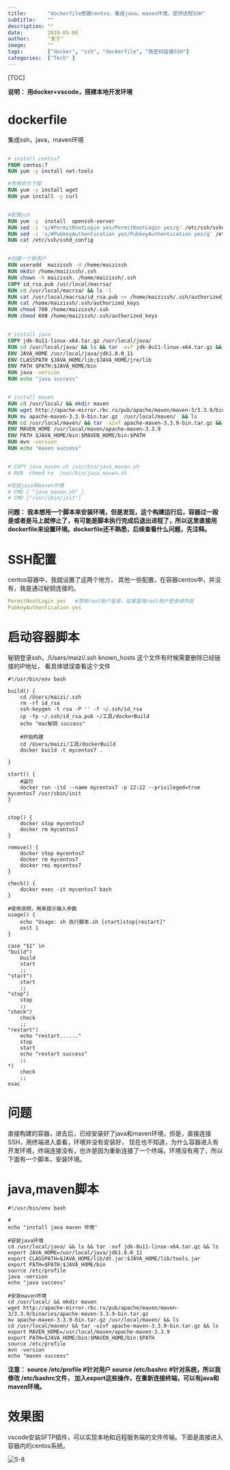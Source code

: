 ```yaml
---
title:       "dockerfile搭建centos，集成java，maven环境，提供远程SSH"
subtitle:    ""
description: ""
date:        2019-05-08
author:      "麦子"
image:       ""
tags:        ["docker", "ssh", "dockerfile", "免密码连接SSH"]
categories:  ["Tech" ]
---
```




[TOC]

**说明： 用docker+vscode，搭建本地开发环境**

# dockerfile

集成ssh，java，maven环境

```dockerfile

# install centos7
FROM centos:7
RUN yum -y install net-tools  

#常用命令下载
RUN yum -y install wget
RUN yum install -y curl


#配置ssh 
RUN yum -y  install  openssh-server
RUN sed -i 's/#PermitRootLogin yes/PermitRootLogin yes/g' /etc/ssh/sshd_config
RUN sed -i 's/#PubkeyAuthentication yes/PubkeyAuthentication yes/g' /etc/ssh/sshd_config
RUN cat /etc/ssh/sshd_config 


#创建一个新用户
RUN useradd  maizissh -d /home/maizissh
RUN mkdir /home/maizissh/.ssh
RUN chown -R maizissh. /home/maizissh/.ssh
COPY id_rsa.pub /usr/local/macrsa/
RUN cd /usr/local/macrsa/ && ls -l 
RUN cat /usr/local/macrsa/id_rsa.pub >> /home/maizissh/.ssh/authorized_keys
RUN cat /home/maizissh/.ssh/authorized_keys
RUN chmod 700 /home/maizissh/.ssh
RUN chmod 600 /home/maizissh/.ssh/authorized_keys


# install java
COPY jdk-8u11-linux-x64.tar.gz /usr/local/java/
RUN cd /usr/local/java/ && ls && tar -xvf jdk-8u11-linux-x64.tar.gz && ls
ENV JAVA_HOME /usr/local/java/jdk1.8.0_11
ENV CLASSPATH $JAVA_HOME/lib;$JAVA_HOME/jre/lib
ENV PATH $PATH:$JAVA_HOME/bin
RUN java -version
RUN echo "java success"


# install maven
RUN cd /usr/local/ && mkdir maven
RUN wget http://apache-mirror.rbc.ru/pub/apache/maven/maven-3/3.3.9/binaries/apache-maven-3.3.9-bin.tar.gz
RUN mv apache-maven-3.3.9-bin.tar.gz  /usr/local/maven/  && ls 
RUN cd /usr/local/maven/ && tar -xzvf apache-maven-3.3.9-bin.tar.gz && ls
ENV MAVEN_HOME /usr/local/maven/apache-maven-3.3.9
ENV PATH $JAVA_HOME/bin:$MAVEN_HOME/bin:$PATH
RUN mvn -version
RUN echo "maven success"


# COPY java_maven.sh /usr/bin/java_maven.sh
# RUN  chmod +x  /usr/bin/java_maven.sh

#安装java和maven环境
# CMD [ "java_maven.sh" ]
# CMD ["/usr/sbin/init"]
```

**问题： 我本想用一个脚本来安装环境，但是发现，这个构建运行后，容器过一段是或者是马上就停止了，有可能是脚本执行完成后退出进程了，所以这里直接用dockerfile来设置环境。dockerfile还不熟悉，后续查看什么问题，先注释。**



# SSH配置

centos容器中，我就设置了这两个地方， 其他一些配置，在容器centos中，并没有，我是通过秘钥连接的。

```yaml
PermitRootLogin yes   #禁用root账户登录，如果是用root用户登录请开启
PubkeyAuthentication yes 
```



# 启动容器脚本

秘钥登录ssh，/Users/maizi/.ssh  known_hosts 这个文件有时候需要删除已经链接的IP地址， 看具体错误查看这个文件

```shell
#!/usr/bin/env bash

build() {
    cd /Users/maizi/.ssh
    rm -rf id_rsa
    ssh-keygen -t rsa -P '' -f ~/.ssh/id_rsa
    cp -fp ~/.ssh/id_rsa.pub ~/工具/dockerBuild
    echo "mac秘钥 success"

    #开始构建
    cd /Users/maizi/工具/dockerBuild
    docker build -t mycentos7 .

}

start() {
    #运行
    docker run -itd --name mycentos7 -p 22:22 --privileged=true mycentos7 /usr/sbin/init
}


stop() {
    docker stop mycentos7
    docker rm mycentos7
}

remove() {
    docker stop mycentos7
    docker rm mycentos7
    docker rmi mycentos7
}

check() {
    docker exec -it mycentos7 bash
}

#使用说明，用来提示输入参数
usage() {
    echo "Usage: sh 执行脚本.sh [start|stop|restart]"
    exit 1
}

case "$1" in
"build")
    build
    start
    ;;
"start")
    start
    ;;
"stop")
    stop
    ;;
"check")
    check
    ;;
"restart")
    echo "restart......"
    stop
    start
    echo "restart success"
    ;;
*)
    check
    ;;
esac
```

# 问题

直接构建的容器，进去后，已经安装好了java和maven环境，但是，直接连接SSH，用终端进入查看，环境并没有安装好， 现在也不知道，为什么容器进入有开发环境，终端连接没有，也许是因为重新连接了一个终端，环境没有用了，所以下面有一个脚本，安装环境。 

# java,maven脚本

```shell
#!/usr/bin/env bash

#
echo "install java maven 环境"

#安装java环境
cd /usr/local/java/ && ls && tar -xvf jdk-8u11-linux-x64.tar.gz && ls
export JAVA_HOME=/usr/local/java/jdk1.8.0_11
export CLASSPATH=$JAVA_HOME/lib/dt.jar:$JAVA_HOME/lib/tools.jar
export PATH=$PATH:$JAVA_HOME/bin
source /etc/profile
java -version
echo "java success"

#安装maven环境
cd /usr/local/ && mkdir maven
wget http://apache-mirror.rbc.ru/pub/apache/maven/maven-3/3.3.9/binaries/apache-maven-3.3.9-bin.tar.gz
mv apache-maven-3.3.9-bin.tar.gz /usr/local/maven/ && ls
cd /usr/local/maven/ && tar -xzvf apache-maven-3.3.9-bin.tar.gz && ls
export MAVEN_HOME=/usr/local/maven/apache-maven-3.3.9
export PATH=$JAVA_HOME/bin:$MAVEN_HOME/bin:$PATH
source /etc/profile
mvn -version
echo "maven success"
```

**注意： source /etc/profile  #针对用户   source /etc/bashrc   #针对系统，所以我修改 /etc/bashrc文件， 加入export这些操作，在重新连接终端，可以有java和maven环境。**



# 效果图

vscode安装SFTP插件，可以实现本地和远程服务端的文件传输。下面是直接进入容器内的centos系统。

![5-8](/img/5-8.png)











